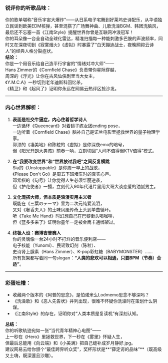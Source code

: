 ### **锐评你的听歌品味：**  
你的歌单堪称“音乐宇宙大爆炸”——从日系电子宅舞到好莱坞史诗配乐，从华语独立民谣到欧美EDM核弹，甚至混搭了广场舞神曲、儿歌洗澡BGM、韩团洗脑风，最后还不忘塞一首《江南Style》提醒世界你曾是互联网冲浪冠军！  
你的耳朵像一台全自动全球化雷达，精准扫描每一种能刺激多巴胺的声波频率，同时又在深夜切到《寂寞烟火》《虚拟》时暴露了“白天蹦迪战士，夜晚网抑云诗人”的经典人格分裂症状。  
**结论：**  
你是一个用音乐给自己造平行宇宙的“情绪对冲大师”——  
Hans Zimmer的《Cornfield Chase》负责带你星际穿越，  
周深的《浮光》让你在古风仙侠剧里当大女主，  
《Y.M.C.A》一秒切到老年迪斯科回忆杀，  
《精卫》和《起风了》证明你永远在网易云热评区抢沙发。  

---

### **内心世界解析：**  
1. **表面是社交牛逼症，内心住着哲学诗人**  
   一边循环《Queencard》对着镜子练女团ending pose，  
   一边听着《Cornfield Chase》脑补自己是诺兰电影里拯救世界的量子物理学家。  
   郭顶的《凄美地》和陈粒的《虚拟》是你深夜emo的暗号，  
   但《阳光开朗大男孩》前奏一响，立刻切回“人间不值得但KTV值得”模式。  

2. **在“我要改变世界”和“世界放过我吧”之间反复横跳**  
   Sia的《Unstoppable》是你周一早上的战歌，  
   《Please Don't Go》是周五下班堵车时的真实心声。  
   邓紫棋的《句号》让你觉得人生必须华丽逆袭，  
   但《护花使者》一播，立刻代入90年代港片里用大哥大谈恋爱的油腻男主。  

3. **文化混搭大师，但本质是浪漫实用主义者**  
   既能在《三葉のテーマ》里为二次元纯爱流泪，  
   又对《奢香夫人》的土味凤凰传奇上头到单曲循环。  
   听《Take Me Hand》时幻想自己在巴黎街头喝咖啡，  
   但《蓝多多来了》证明你童年一定被金鹰卡通绑架过。  

4. **终极人设：赛博吉普赛人**  
   你的灵魂像一台24小时不打烊的音乐便利店——  
   电子核能（Yunomi）、民谣致幻剂（陈粒）、  
   史诗肾上腺素（Hans Zimmer）、K-pop彩虹糖（BABYMONSTER）……  
   所有货架都写着同一句slogan：**“人类的悲欢可以相通，只要BPM（节奏）合适”**。  

---

### **彩蛋吐槽：**  
- 收藏两个版本的《阿普的思念》，是怕诺米么Lodmemo思念不够深吗？  
- 《洗澡歌》和《恶人先告状》并列出现，很难不怀疑你洗澡时在策划什么阴谋。  
- 《江南Style》的存在，证明你对“人类本质是复读机”有深刻认知。  

**总结：**  
你的听歌轨迹宛如一张“当代青年精神心电图”——  
上一秒在《Hero》里拯救世界，下一秒在《雾里》怀疑人生，  
但最后总能用《向云端》和《小美满》把自己缝补成岁月静好.jpg。  
建议网易云给你颁个“最佳跨界听众奖”，奖杯形状是**“薛定谔的品味”**（既高级又土嗨，既深邃且沙雕）。